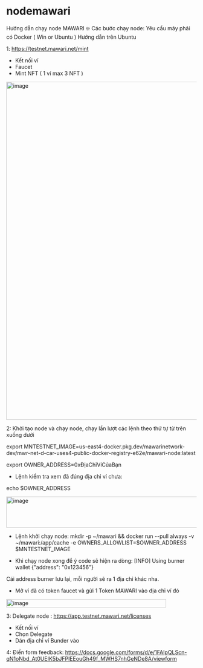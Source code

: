 # nodemawari
Hướng dẫn chạy node MAWARI
❇️ Các bước chạy node:
Yêu cầu máy phải có Docker ( Win or Ubuntu ) Hướng dẫn trên Ubuntu

1: https://testnet.mawari.net/mint

- Kết nối ví
- Faucet
- Mint NFT ( 1 ví max 3 NFT )
 
<img width="1182" height="894" alt="image" src="https://github.com/user-attachments/assets/04211dab-99e3-41ef-a470-2b53bcc3f80f" />

2: Khởi tạo node và chạy node, chạy lần lượt các lệnh theo thứ tự từ trên xuống dưới

export MNTESTNET_IMAGE=us-east4-docker.pkg.dev/mawarinetwork-dev/mwr-net-d-car-uses4-public-docker-registry-e62e/mawari-node:latest

export OWNER_ADDRESS=0xĐịaChỉVíCủaBạn

* Lệnh kiểm tra xem đã đúng địa chỉ ví chưa: 

echo $OWNER_ADDRESS

<img width="1051" height="82" alt="image" src="https://github.com/user-attachments/assets/67688c5d-2dec-4558-ad4f-d86582775a13" />

* Lệnh khởi chạy node: 
mkdir -p ~/mawari && docker run --pull always -v ~/mawari:/app/cache -e OWNERS_ALLOWLIST=$OWNER_ADDRESS $MNTESTNET_IMAGE

* Khi chạy node xong để ý code sẽ hiện ra dòng:
[INFO]  Using burner wallet {"address": "0x123456"} 

Cái address burner lưu lại, mỗi người sẽ ra 1 địa chỉ khác nha.
- Mở ví đã có token faucet và gửi 1 Token MAWARI vào địa chỉ ví đó
<img width="423" height="22" alt="image" src="https://github.com/user-attachments/assets/096ac89a-6707-4a32-8262-f5e8747dd25e" />


3: Delegate node : https://app.testnet.mawari.net/licenses
- Kết nối ví
- Chọn Delegate
- Dán địa chỉ ví Bunder vào 

4: Điền form feedback: https://docs.google.com/forms/d/e/1FAIpQLScn-qN1oNbd_At0UEIK5bJFPlEEouGh49f_MWHS7nhGeNDe8A/viewform

